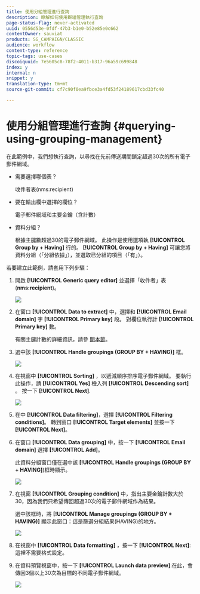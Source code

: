 ```yaml
---
title: 使用分組管理進行查詢
description: 瞭解如何使用群組管理執行查詢
page-status-flag: never-activated
uuid: 0556d53e-0fdf-47b3-b1e0-b52e85e0c662
contentOwner: sauviat
products: SG_CAMPAIGN/CLASSIC
audience: workflow
content-type: reference
topic-tags: use-cases
discoiquuid: 7e5605c8-78f2-4011-b317-96a59c699848
index: y
internal: n
snippet: y
translation-type: tm+mt
source-git-commit: cf7c90f0ea9fbce3a4fd53f24189617cbd33fc40

---
```



# 使用分組管理進行查詢 {#querying-using-grouping-management}

在此範例中，我們想執行查詢，以尋找在先前傳送期間鎖定超過30次的所有電子郵件網域。

* 需要選擇哪個表？

   收件者表(nms:recipient)

* 要在輸出欄中選擇的欄位？

   電子郵件網域和主要金鑰（含計數）

* 資料分組？

   根據主鍵數超過30的電子郵件網域。 此操作是使用選項執 **[!UICONTROL Group by + Having]** 行的。 **[!UICONTROL Group by + Having]** 可讓您將資料分組（「分組依據」），並選取已分組的項目（「有」）。

若要建立此範例，請套用下列步驟：

1. 開啟 **[!UICONTROL Generic query editor]** 並選擇「收件者」表(**nms:recipient**)。

   ![](assets/query_editor_02.png)

1. 在窗口 **[!UICONTROL Data to extract]** 中，選擇和 **[!UICONTROL Email domain]** 字 **[!UICONTROL Primary key]** 段。 對欄位執行計 **[!UICONTROL Primary key]** 數。

   有關主鍵計數的詳細資訊，請參 [閱本節](../../platform/using/defining-filter-conditions.md#building-expressions)。

1. 選中該 **[!UICONTROL Handle groupings (GROUP BY + HAVING)]** 框。

   ![](assets/query_editor_nveau_29.png)

1. 在視窗中 **[!UICONTROL Sorting]** ，以遞減順序排序電子郵件網域。 要執行此操作，請 **[!UICONTROL Yes]** 檢入列 **[!UICONTROL Descending sort]** 。 按一下 **[!UICONTROL Next]**.

   ![](assets/query_editor_nveau_70.png)

1. 在中 **[!UICONTROL Data filtering]**，選擇 **[!UICONTROL Filtering conditions]**。 轉到窗口 **[!UICONTROL Target elements]** 並按一下 **[!UICONTROL Next]**。
1. 在窗口 **[!UICONTROL Data grouping]** 中，按一下 **[!UICONTROL Email domain]** 選擇 **[!UICONTROL Add]**。

   此資料分組窗口僅在選中該 **[!UICONTROL Handle groupings (GROUP BY + HAVING]**)框時顯示。

   ![](assets/query_editor_blacklist_04.png)

1. 在視窗 **[!UICONTROL Grouping condition]** 中，指出主要金鑰計數大於30，因為我們只希望傳回超過30次的電子郵件網域作為結果。

   選中該框時，將 **[!UICONTROL Manage groupings (GROUP BY + HAVING)]** 顯示此窗口：這是篩選分組結果(HAVING)的地方。

   ![](assets/query_editor_blacklist_05.png)

1. 在視窗中 **[!UICONTROL Data formatting]** ，按一下 **[!UICONTROL Next]**:這裡不需要格式設定。
1. 在資料預覽視窗中，按一下 **[!UICONTROL Launch data preview]**:在此，會傳回3個以上30次為目標的不同電子郵件網域。

   ![](assets/query_editor_blacklist_06.png)
